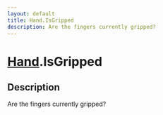 ```yaml
---
layout: default
title: Hand.IsGripped
description: Are the fingers currently gripped?
---
```

# [Hand]({{site.url}}/Pages/Reference/Hand.html).IsGripped

## Description
Are the fingers currently gripped?

